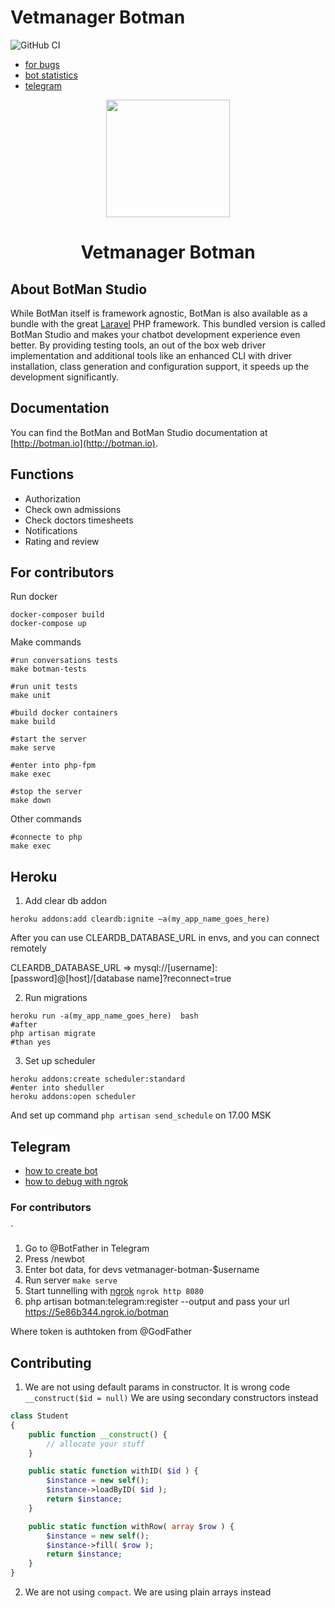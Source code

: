 # Vetmanager Botman

![GitHub CI](https://github.com/otis22/vetmanager-botman/workflows/CI/badge.svg)

* [for bugs](https://forms.gle/TYdpek6jYDzkTPBP8)
* [bot statistics](http://vetmanager-botman.herokuapp.com/stats)
* [telegram](https://t.me/vetmanager_bot)

<p align="center"><img height="188" width="198" src="https://botman.io/img/botman.png"></p>
<h1 align="center">Vetmanager Botman</h1>

## About BotMan Studio

While BotMan itself is framework agnostic, BotMan is also available as a bundle with the great [Laravel](https://laravel.com) PHP framework. This bundled version is called BotMan Studio and makes your chatbot development experience even better. By providing testing tools, an out of the box web driver implementation and additional tools like an enhanced CLI with driver installation, class generation and configuration support, it speeds up the development significantly.

## Documentation

You can find the BotMan and BotMan Studio documentation at [http://botman.io](http://botman.io).

## Functions 

- Authorization
- Check own admissions
- Check doctors timesheets
- Notifications
- Rating and review

## For contributors 

Run docker 

```shell
docker-composer build
docker-compose up
```

Make commands
```shell
#run conversations tests
make botman-tests

#run unit tests
make unit

#build docker containers
make build

#start the server
make serve

#enter into php-fpm
make exec

#stop the server
make down
```

Other commands
```shell
#connecte to php
make exec
```

## Heroku 

1. Add clear db addon
```shell
heroku addons:add cleardb:ignite –a(my_app_name_goes_here)
```
After you can use CLEARDB_DATABASE_URL in envs, and you can connect remotely

CLEARDB_DATABASE_URL => mysql://[username]:[password]@[host]/[database name]?reconnect=true

2. Run migrations
```shell
heroku run -a(my_app_name_goes_here)  bash 
#after
php artisan migrate
#than yes
```

3. Set up scheduler

```shell
heroku addons:create scheduler:standard
#enter into sheduller
heroku addons:open scheduler
```

And set up command `php artisan send_schedule` on 17.00 MSK

## Telegram 

* [how to create bot](https://unnikked.ga/getting-started-with-telegram-bots-9e467d922d69)
* [how to debug with ngrok](https://unnikked.ga/make-your-telegram-bot-with-laravel-and-botman-b8199e58461d)

### For contributors 

`
1. Go to @BotFather in Telegram
1. Press /newbot
1. Enter bot data, for devs vetmanager-botman-$username
1. Run server `make serve`
1. Start tunnelling with [ngrok](https://otis22.github.io/ngrok,/utils/2021/02/03/ngrok-is-pretty-cool.html) `ngrok http 8080`
1. php artisan botman:telegram:register --output and pass your url https://5e86b344.ngrok.io/botman

Where token is authtoken from @GodFather


## Contributing 

1. We are not using default params in constructor. It is wrong code `__construct($id = null)` 
We are using secondary constructors instead
```php
class Student
{
    public function __construct() {
        // allocate your stuff
    }

    public static function withID( $id ) {
        $instance = new self();
        $instance->loadByID( $id );
        return $instance;
    }

    public static function withRow( array $row ) {
        $instance = new self();
        $instance->fill( $row );
        return $instance;
    }
}
```
2. We are not using `compact`. We are using plain arrays instead
